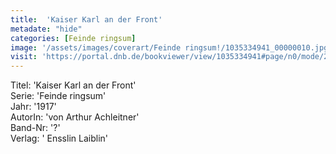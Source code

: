 ```yaml
---
title:  'Kaiser Karl an der Front'
metadate: "hide"
categories: [Feinde ringsum]
image: '/assets/images/coverart/Feinde ringsum!/1035334941_00000010.jpg'
visit: 'https://portal.dnb.de/bookviewer/view/1035334941#page/n0/mode/2up'
---
```

Titel: 'Kaiser Karl an der Front' <br>
Serie: 'Feinde ringsum' <br>
Jahr: '1917' <br>
AutorIn: 'von Arthur Achleitner' <br>
Band-Nr: '?' <br>
Verlag: ' Ensslin  Laiblin'